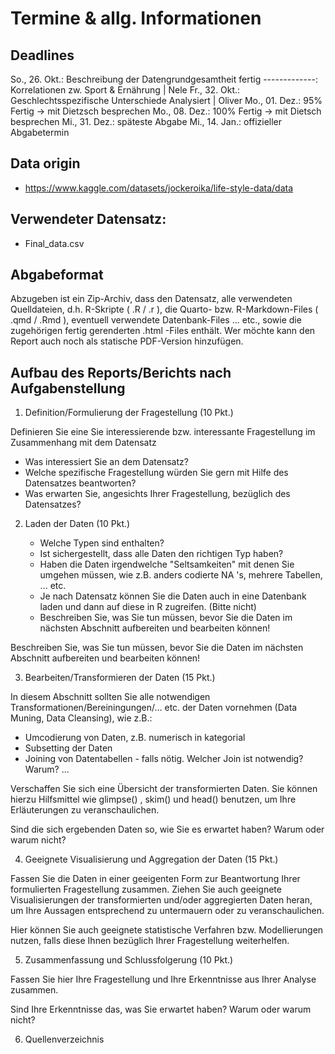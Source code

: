 # Termine & allg. Informationen

## Deadlines
So., 26. Okt.: Beschreibung der Datengrundgesamtheit fertig 
-------------: Korrelationen zw. Sport & Ernährung | Nele
Fr., 32. Okt.: Geschlechtsspezifische Unterschiede Analysiert | Oliver
Mo., 01. Dez.: 95% Fertig -> mit Dietzsch besprechen
Mo., 08. Dez.: 100% Fertig -> mit Dietsch besprechen
Mi., 31. Dez.: späteste Abgabe
Mi., 14. Jan.: offizieller Abgabetermin

## Data origin
- https://www.kaggle.com/datasets/jockeroika/life-style-data/data

## Verwendeter Datensatz:
- Final_data.csv

## Abgabeformat

Abzugeben ist ein Zip-Archiv, dass den Datensatz, alle verwendeten Quelldateien, d.h. R-Skripte ( .R / .r ), die Quarto- bzw. R-Markdown-Files ( .qmd / .Rmd ), eventuell verwendete Datenbank-Files ... etc., sowie die zugehörigen fertig gerenderten .html -Files enthält. Wer möchte kann den Report auch noch als statische PDF-Version hinzufügen.

## Aufbau des Reports/Berichts nach Aufgabenstellung

1. Definition/Formulierung der Fragestellung (10 Pkt.)

Definieren Sie eine Sie interessierende bzw. interessante Fragestellung im Zusammenhang
mit dem Datensatz

   - Was interessiert Sie an dem Datensatz?
   - Welche spezifische Fragestellung würden Sie gern mit Hilfe des Datensatzes beantworten?
   - Was erwarten Sie, angesichts Ihrer Fragestellung, bezüglich des Datensatzes?


2. Laden der Daten (10 Pkt.)

   - Welche Typen sind enthalten?
   - Ist sichergestellt, dass alle Daten den richtigen Typ haben?
   - Haben die Daten irgendwelche "Seltsamkeiten" mit denen Sie umgehen müssen, wie z.B. anders codierte NA 's, mehrere Tabellen, ... etc.
   - Je nach Datensatz können Sie die Daten auch in eine Datenbank laden und dann auf diese in R zugreifen. (Bitte nicht)
   - Beschreiben Sie, was Sie tun müssen, bevor Sie die Daten im nächsten Abschnitt aufbereiten und bearbeiten können!

Beschreiben Sie, was Sie tun müssen, bevor Sie die Daten im nächsten Abschnitt
aufbereiten und bearbeiten können!


3. Bearbeiten/Transformieren der Daten (15 Pkt.)

In diesem Abschnitt sollten Sie alle notwendigen Transformationen/Bereiningungen/... etc. der Daten vornehmen (Data Muning, Data Cleansing), wie z.B.: 

   - Umcodierung von Daten, z.B. numerisch in kategorial 
   - Subsetting der Daten 
   - Joining von Datentabellen - falls nötig. Welcher Join ist notwendig? Warum? ...

Verschaffen Sie sich eine Übersicht der transformierten Daten. Sie können hierzu
Hilfsmittel wie glimpse() , skim() und head() benutzen, um Ihre Erläuterungen zu
veranschaulichen.

Sind die sich ergebenden Daten so, wie Sie es erwartet haben? Warum oder warum nicht?


4. Geeignete Visualisierung und Aggregation der Daten (15 Pkt.)

Fassen Sie die Daten in einer geeigenten Form zur Beantwortung Ihrer formulierten Fragestellung zusammen. Ziehen Sie auch geeignete Visualisierungen der transformierten und/oder aggregierten Daten heran, um Ihre Aussagen entsprechend zu untermauern
oder zu veranschaulichen.

Hier können Sie auch geeignete statistische Verfahren bzw. Modellierungen nutzen, falls
diese Ihnen bezüglich Ihrer Fragestellung weiterhelfen.


5. Zusammenfassung und Schlussfolgerung (10 Pkt.)

Fassen Sie hier Ihre Fragestellung und Ihre Erkenntnisse aus Ihrer Analyse zusammen.

Sind Ihre Erkenntnisse das, was Sie erwartet haben? Warum oder warum nicht?


6. Quellenverzeichnis